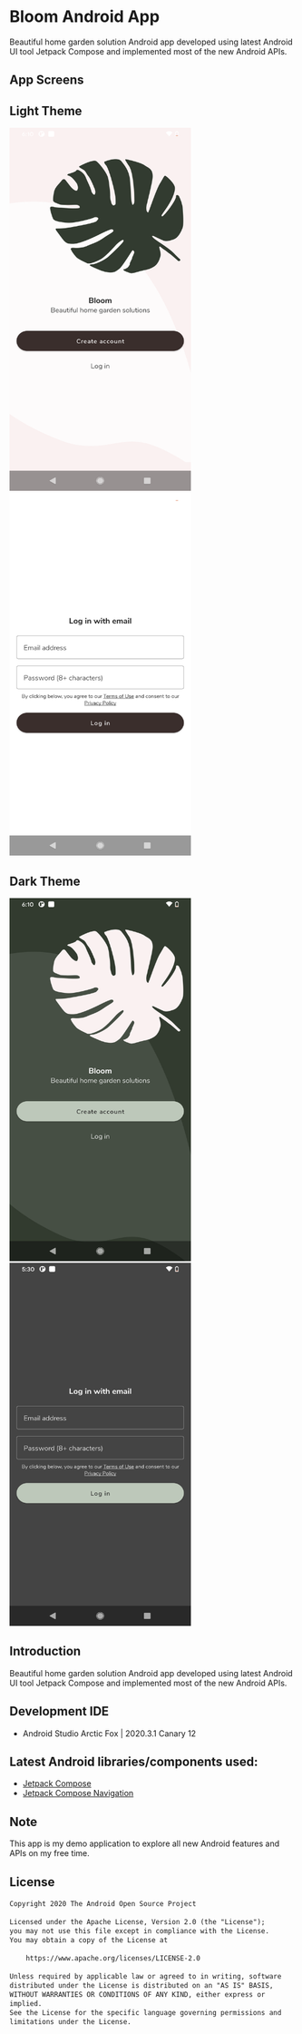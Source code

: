 # Bloom Android App

Beautiful home garden solution Android app developed using latest Android UI tool Jetpack Compose and implemented most of the new Android APIs.

## App Screens
## Light Theme
<img src="results/screenshot_1.png" width="320" height="640"> <img src="results/screenshot_3.png" width="320" height="640">
## Dark Theme
<img src="results/screenshot_2.png" width="320" height="640"> <img src="results/screenshot_4.png" width="320" height="640">



## Introduction
Beautiful home garden solution Android app developed using latest Android UI tool Jetpack Compose and implemented most of the new Android APIs.

## Development IDE
- Android Studio Arctic Fox | 2020.3.1 Canary 12

## Latest Android libraries/components used:
- [Jetpack Compose](https://developer.android.com/jetpack/compose)
- [Jetpack Compose Navigation](https://developer.android.com/jetpack/compose/navigation)

## Note
This app is my demo application to explore all new Android features and APIs on my free time.

## License
```
Copyright 2020 The Android Open Source Project

Licensed under the Apache License, Version 2.0 (the "License");
you may not use this file except in compliance with the License.
You may obtain a copy of the License at

    https://www.apache.org/licenses/LICENSE-2.0

Unless required by applicable law or agreed to in writing, software
distributed under the License is distributed on an "AS IS" BASIS,
WITHOUT WARRANTIES OR CONDITIONS OF ANY KIND, either express or implied.
See the License for the specific language governing permissions and
limitations under the License.
```
